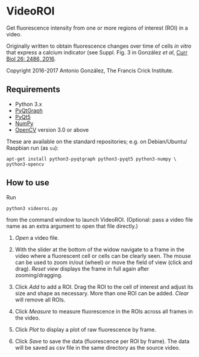 VideoROI
========

Get fluorescence intensity from one or more regions of interest (ROI)
in a video.

Originally written to obtain fluorescence changes over time of cells *in
vitro* that express a calcium indicator (see Suppl. Fig. 3 in González
*et al*, [Curr Biol 26: 2486, 2016](http://dx.doi.org/10.1016/j.cub.2016.07.013).

Copyright 2016-2017 Antonio González, The Francis Crick Institute.


Requirements
------------

* Python 3.x
* [PyQtGraph](http://pyqtgraph.org/)
* [PyQt5](https://riverbankcomputing.com/software/pyqt/intro)
* [NumPy](http://www.numpy.org/)
* [OpenCV](http://opencv.org/) version 3.0 or above

These are available on the standard repositories; e.g. on Debian/Ubuntu/
Raspbian run (as `su`):

    apt-get install python3-pyqtgraph python3-pyqt5 python3-numpy \
    python3-opencv


How to use
----------

Run

    python3 videoroi.py

from the command window to launch VideoROI. (Optional: pass a video file
name as an extra argument to open that file directly.)

1. *Open* a video file.

2. With the slider at the bottom of the widow navigate to a frame in the
   video where a fluorescent cell or cells can be clearly seen. The
   mouse can be used to zoom in/out (wheel) or move the field of view
   (click and drag). *Reset view* displays the frame in full again after
   zooming/dragging.

3. Click *Add* to add a ROI. Drag the ROI to the cell of interest and
   adjust its size and shape as necessary. More than one ROI can be
   added. *Clear* will remove all ROIs.

4. Click *Measure* to measure fluorescence in the ROIs across all
   frames in the video.

5. Click *Plot* to display a plot of raw fluorescence by frame.

6. Click *Save* to save the data (fluorescence per ROI by frame). The
   data will be saved as csv file in the same directory as the source
   video.
